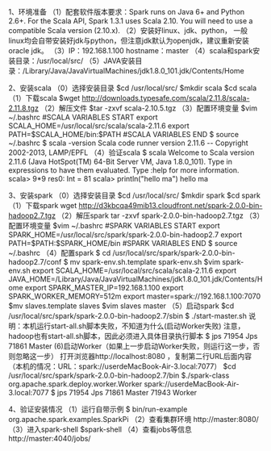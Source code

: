 

1、环境准备
（1）配套软件版本要求：Spark runs on Java 6+ and Python 2.6+. For the Scala API, Spark 1.3.1 uses Scala 2.10. You will need to use a compatible Scala version (2.10.x).
（2）安装好linux、jdk、python， 一般linux均会自带安装好jdk与python，但注意jdk默认为openjdk，建议重新安装oracle jdk。
（3）IP：192.168.1.100  hostname：master
（4）scala和spark安装目录：/usr/local/src/
（5）JAVA安装目录：/Library/Java/JavaVirtualMachines/jdk1.8.0_101.jdk/Contents/Home

2、安装scala
（0）选择安装目录
$cd /usr/local/src/
$mkdir scala
$cd scala
（1）下载scala
$wget http://downloads.typesafe.com/scala/2.11.8/scala-2.11.8.tgz
（2）解压文件
$tar -zxvf scala-2.10.5.tgz
（3）配置环境变量
$vim ~/.bashrc
#SCALA VARIABLES START
export SCALA_HOME=/usr/local/src/scala/scala-2.11.6
export PATH=$SCALA_HOME/bin:$PATH
#SCALA VARIABLES END
$ source ~/.bashrc
$ scala -version
Scala code runner version 2.11.6 -- Copyright 2002-2013, LAMP/EPFL
（4）验证scala
$ scala
Welcome to Scala version 2.11.6 (Java HotSpot(TM) 64-Bit Server VM, Java 1.8.0_101).
Type in expressions to have them evaluated.
Type :help for more information.
scala> 9*9
res0: Int = 81
scala> println("hello ma")
hello ma

3、安装spark
（0）选择安装目录
$cd /usr/local/src/
$mkdir spark
$cd spark
（1）下载spark
wget http://d3kbcqa49mib13.cloudfront.net/spark-2.0.0-bin-hadoop2.7.tgz
（2）解压spark
tar -zxvf spark-2.0.0-bin-hadoop2.7.tgz
（3）配置环境变量
$vim ~/.bashrc
#SPARK VARIABLES START 
export SPARK_HOME=/usr/local/src/spark/spark-2.0.0-bin-hadoop2.7
export PATH=$PATH:$SPARK_HOME/bin 
#SPARK VARIABLES END
$ source ~/.bashrc
（4）配置spark
 	$ cd /usr/local/src/spark/spark-2.0.0-bin-hadoop2.7/conf
$ mv spark-env.sh.template spark-env.sh
$vim spark-env.sh
export SCALA_HOME=/usr/local/src/scala/scala-2.11.6
export JAVA_HOME=/Library/Java/JavaVirtualMachines/jdk1.8.0_101.jdk/Contents/Home
export SPARK_MASTER_IP=192.168.1.100
export SPARK_WORKER_MEMORY=512m 
export master=spark://192.168.1.100:7070
$mv slaves.template slaves
$vim slaves
master
（5）启动spark
$cd /usr/local/src/spark/spark-2.0.0-bin-hadoop2.7/sbin
$ ./start-master.sh 
说明：本机运行start-all.sh脚本失败，不知道为什么(启动Worker失败)
注意，hadoop也有start-all.sh脚本，因此必须进入具体目录执行脚本
$ jps
71954 Jps
71861 Master
(6)启动Worker（如果上一步启动Worker失败，则运行这一步，否则忽略这一步）
打开浏览器http://localhost:8080 ，复制第二行URL后面内容
（本机的情况：URL：spark://userdeMacBook-Air-3.local:7077）
$cd /usr/local/src/spark/spark-2.0.0-bin-hadoop2.7/bin
$./spark-class org.apache.spark.deploy.worker.Worker spark://userdeMacBook-Air-3.local:7077
$ jps
71954 Jps
71861 Master
71943 Worker

4、验证安装情况
（1）运行自带示例
$ bin/run-example  org.apache.spark.examples.SparkPi
（2）查看集群环境
http://master:8080/
（3）进入spark-shell
$spark-shell
（4）查看jobs等信息
http://master:4040/jobs/